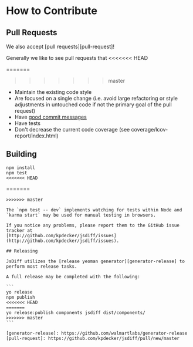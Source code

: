 # How to Contribute

## Pull Requests

We also accept [pull requests][pull-request]!

Generally we like to see pull requests that
<<<<<<< HEAD

=======
>>>>>>> master
- Maintain the existing code style
- Are focused on a single change (i.e. avoid large refactoring or style adjustments in untouched code if not the primary goal of the pull request)
- Have [good commit messages](http://tbaggery.com/2008/04/19/a-note-about-git-commit-messages.html)
- Have tests
- Don't decrease the current code coverage (see coverage/lcov-report/index.html)

## Building

```
npm install
npm test
<<<<<<< HEAD
```
=======
````
>>>>>>> master

The `npm test -- dev` implements watching for tests within Node and `karma start` may be used for manual testing in browsers.

If you notice any problems, please report them to the GitHub issue tracker at
[http://github.com/kpdecker/jsdiff/issues](http://github.com/kpdecker/jsdiff/issues).

## Releasing

JsDiff utilizes the [release yeoman generator][generator-release] to perform most release tasks.

A full release may be completed with the following:

```
yo release
npm publish
<<<<<<< HEAD
=======
yo release:publish components jsdiff dist/components/
>>>>>>> master
```

[generator-release]: https://github.com/walmartlabs/generator-release
[pull-request]: https://github.com/kpdecker/jsdiff/pull/new/master
